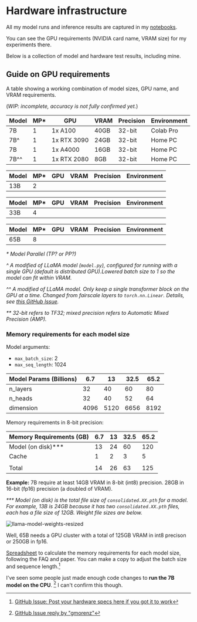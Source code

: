 # Hardware infrastructure

All my model runs and inference results are captured in my [notebooks](../notebooks/).

You can see the GPU requirements (NVIDIA card name, VRAM size) for my experiments there.

Below is a collection of model and hardware test results, including mine.

## Guide on GPU requirements

A table showing a working combination of model sizes, GPU name, and VRAM
requirements.

(_WIP: incomplete, accuracy is not fully confirmed yet._)

| Model  | MP* | GPU        | VRAM  | Precision |Environment   |
|--------|-----|------------|-------|-----------|--------------|
| 7B     | 1   | 1x A100    | 40GB  | 32-bit    | Colab Pro    |
| 7B^    | 1   | 1x RTX 3090| 24GB  | 32-bit    | Home PC      |
| 7B     | 1   | 1x A4000   | 16GB  | 32-bit    | Home PC      |
| 7B^^   | 1   | 1x RTX 2080| 8GB   | 32-bit    | Home PC      |

| Model  | MP* | GPU        | VRAM  | Precision |Environment   |
|--------|-----|------------|-------|-----------|--------------|
| 13B    | 2   |            |       |           |              |

| Model  | MP* | GPU        | VRAM  | Precision |Environment   |
|--------|-----|------------|-------|-----------|--------------|
| 33B    | 4   |            |       |           |              |

| Model  | MP* | GPU        | VRAM  | Precision |Environment   |
|--------|-----|------------|-------|-----------|--------------|
| 65B    | 8   |            |       |           |              |

_* Model Parallel (TP? or PP?)_

_^ A modified of LLaMA model (`model.py`), configured for running with a single GPU (default is distributed GPU).Lowered batch size to 1 so the model can fit within VRAM._

_^^ A modified of LLaMA model. Only keep a single transformer block on the GPU at a time. Changed from fairscale layers to `torch.nn.Linear`. Details, see [this GitHub Issue](https://github.com/facebookresearch/llama/issues/79#issuecomment-1454707663)._

_** 32-bit refers to TF32; mixed precision refers to Automatic Mixed Precision (AMP)._

### Memory requirements for each model size

Model arguments:
- `max_batch_size`: 2
- `max_seq_length`: 1024

| Model Params (Billions)  | 6.7  | 13   | 32.5 | 65.2 |
| ------------------------ | ---- | ---- | ---- | ---- |
| n_layers                 | 32   | 40   | 60   | 80   |
| n_heads                  | 32   | 40   | 52   | 64   |
| dimension                | 4096 | 5120 | 6656 | 8192 |

Memory requirements in 8-bit precision:

| Memory Requirements (GB) | 6.7  | 13   | 32.5 | 65.2 |
|--------------------------|------|------|------|------|
| Model (on disk)***       | 13   | 24   | 60   | 120  |
| Cache                    | 1    | 2    | 3    | 5    |
|                          |      |      |      |      |
| Total                    | 14   | 26   | 63   | 125  |

**Example:** 7B require at least 14GB VRAM in 8-bit (int8) precision. 28GB in 16-bit (fp16) precision (a doubled of VRAM).


_*** Model (on disk) is the total file size of `consolidated.XX.pth` for a model. For example, 13B is 24GB because it has two `consolidated.XX.pth` files, each has a file size of 12GB. Weight file sizes are below._

![llama-model-weights-resized](https://user-images.githubusercontent.com/145605/222949548-4970b717-64e4-482f-b9d2-ab77669b11cb.png)

Well, 65B needs a GPU cluster with a total of 125GB VRAM in int8 precison or 250GB in fp16.

[Spreadsheet](https://docs.google.com/spreadsheets/d/1EsRZcsvbITBCfb5N1toir5huomZxIq4lDNwQW3NfPRE/edit)
to calculate the memory requirements for each model size, following the FAQ and
paper. You can make a copy to adjust the batch size and sequence length.[^1]

I've seen some people just made enough code changes to **run the 7B model on the CPU**. [^2]
I can't confirm this though.

[^1]: [GitHub Issue: Post your hardware specs here if you got it to work](https://github.com/facebookresearch/llama/issues/79#issuecomment-1453814121)
[^2]: [GitHub Issue reply by "gmorenz"](https://github.com/facebookresearch/llama/issues/79#issuecomment-1454042028)
